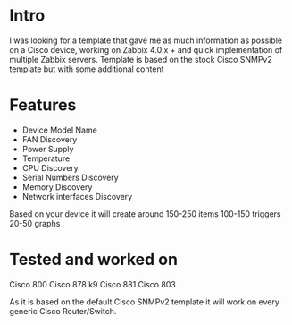# Intro
I was looking for a template that gave me as much information as possible on a Cisco device, working on Zabbix 4.0.x + and quick implementation of multiple Zabbix servers. Template is based on the stock Cisco SNMPv2 template but with some additional content


# Features
- Device Model Name
- FAN Discovery
- Power Supply
- Temperature
- CPU Discovery
- Serial Numbers Discovery
- Memory Discovery
- Network interfaces Discovery

Based on your device it will create around
150-250 items
100-150 triggers
20-50 graphs

# Tested and worked on
Cisco 800
Cisco 878 k9
Cisco 881
Cisco 803

As it is based on the default Cisco SNMPv2 template it will work on every generic Cisco Router/Switch.
